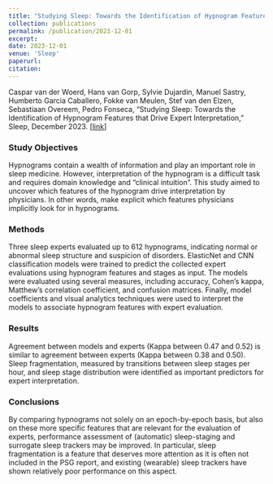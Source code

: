 ```yaml
---
title: "Studying Sleep: Towards the Identification of Hypnogram Features that Drive Expert Interpretation"
collection: publications
permalink: /publication/2023-12-01
excerpt:
date: 2023-12-01
venue: 'Sleep'
paperurl: 
citation: 
---
```

Caspar van der Woerd, Hans van Gorp, Sylvie Dujardin, Manuel Sastry, Humberto Garcia Caballero, Fokke van Meulen, Stef van den Elzen, Sebastiaan Overeem, Pedro Fonseca, “Studying Sleep: Towards the Identification of Hypnogram Features that Drive Expert Interpretation,” Sleep, December 2023.
\[[link](https://academic.oup.com/sleep/advance-article-abstract/doi/10.1093/sleep/zsad306/7457386?redirectedFrom=fulltext)\]

### Study Objectives
Hypnograms contain a wealth of information and play an important role in sleep medicine. However, interpretation of the hypnogram is a difficult task and requires domain knowledge and “clinical intuition”. This study aimed to uncover which features of the hypnogram drive interpretation by physicians. In other words, make explicit which features physicians implicitly look for in hypnograms.

### Methods
Three sleep experts evaluated up to 612 hypnograms, indicating normal or abnormal sleep structure and suspicion of disorders. ElasticNet and CNN classification models were trained to predict the collected expert evaluations using hypnogram features and stages as input. The models were evaluated using several measures, including accuracy, Cohen’s kappa, Matthew’s correlation coefficient, and confusion matrices. Finally, model coefficients and visual analytics techniques were used to interpret the models to associate hypnogram features with expert evaluation.

### Results
Agreement between models and experts (Kappa between 0.47 and 0.52) is similar to agreement between experts (Kappa between 0.38 and 0.50). Sleep fragmentation, measured by transitions between sleep stages per hour, and sleep stage distribution were identified as important predictors for expert interpretation.

### Conclusions
By comparing hypnograms not solely on an epoch-by-epoch basis, but also on these more specific features that are relevant for the evaluation of experts, performance assessment of (automatic) sleep-staging and surrogate sleep trackers may be improved. In particular, sleep fragmentation is a feature that deserves more attention as it is often not included in the PSG report, and existing (wearable) sleep trackers have shown relatively poor performance on this aspect.